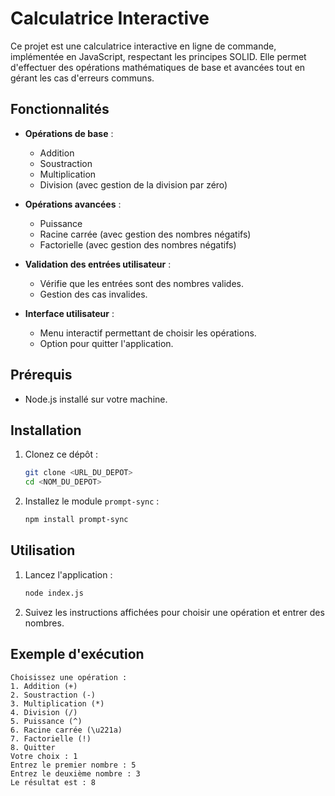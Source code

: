 # Calculatrice Interactive

Ce projet est une calculatrice interactive en ligne de commande, implémentée en JavaScript, respectant les principes SOLID.
Elle permet d'effectuer des opérations mathématiques de base et avancées tout en gérant les cas d'erreurs communs.

## Fonctionnalités

- **Opérations de base** :
  - Addition
  - Soustraction
  - Multiplication
  - Division (avec gestion de la division par zéro)

- **Opérations avancées** :
  - Puissance
  - Racine carrée (avec gestion des nombres négatifs)
  - Factorielle (avec gestion des nombres négatifs)

- **Validation des entrées utilisateur** :
  - Vérifie que les entrées sont des nombres valides.
  - Gestion des cas invalides.

- **Interface utilisateur** :
  - Menu interactif permettant de choisir les opérations.
  - Option pour quitter l'application.

## Prérequis

- Node.js installé sur votre machine.

## Installation

1. Clonez ce dépôt :
   ```bash
   git clone <URL_DU_DEPOT>
   cd <NOM_DU_DEPOT>
   ```

2. Installez le module `prompt-sync` :
   ```bash
   npm install prompt-sync
   ```

## Utilisation

1. Lancez l'application :
   ```bash
   node index.js
   ```

2. Suivez les instructions affichées pour choisir une opération et entrer des nombres.

## Exemple d'exécution

```
Choisissez une opération :
1. Addition (+)
2. Soustraction (-)
3. Multiplication (*)
4. Division (/)
5. Puissance (^)
6. Racine carrée (\u221a)
7. Factorielle (!)
8. Quitter
Votre choix : 1
Entrez le premier nombre : 5
Entrez le deuxième nombre : 3
Le résultat est : 8
```

